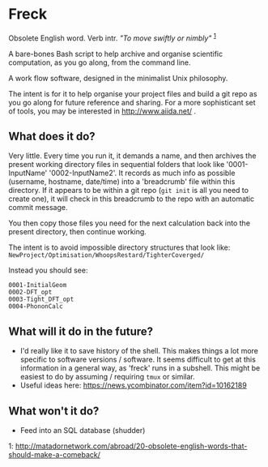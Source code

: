 # Freck

Obsolete English word. 
Verb intr. *"To move swiftly or nimbly"* 
<sup>[1](#ref1)</sup>

A bare-bones Bash script to help archive and organise scientific computation,
as you go along, from the command line.

A work flow software, designed in the minimalist Unix philosophy.

The intent is for it to help organise your project files and build a git repo as you go along for future reference and sharing. For a more sophisticant set of tools, you may be interested in http://www.aiida.net/ .

## What does it do?

Very little. 
Every time you run it, it demands a name, and then archives the present working directory files in sequential folders that look like '0001-InputName' '0002-InputName2'. 
It records as much info as possible (username, hostname, date/time) into a 'breadcrumb' file within this directory.
If it appears to be within a git repo (`git init` is all you need to create one), it will check in this breadcrumb to the repo with an automatic commit message.

You then copy those files you need for the next calculation back into the present directory, then continue working.

The intent is to avoid impossible directory structures that look like: ` NewProject/Optimisation/WhoopsRestard/TighterCoverged/ `

Instead you should see:
```
0001-InitialGeom
0002-DFT_opt
0003-Tight_DFT_opt
0004-PhononCalc
````

## What will it do in the future?

* I'd really like it to save history of the shell. This makes things a lot more specific to software versions / software. It seems difficult to get at this information in a general way, as 'freck' runs in a subshell. This might be easiest to do by assuming / requiring `tmux` or similar.
* Useful ideas here: https://news.ycombinator.com/item?id=10162189

## What won't it do?

* Feed into an SQL database (shudder)

<a name="ref1">1</a>: http://matadornetwork.com/abroad/20-obsolete-english-words-that-should-make-a-comeback/
